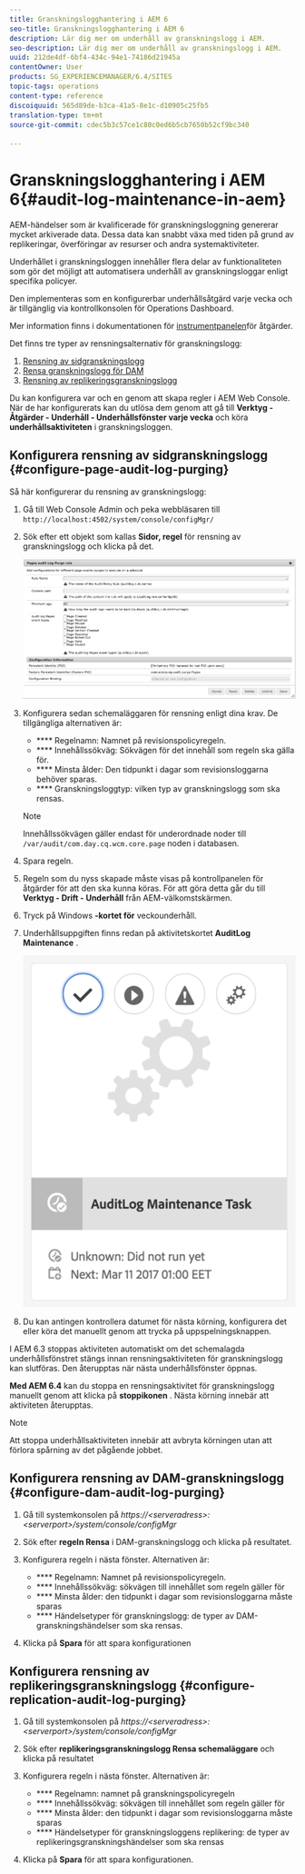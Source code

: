 ```yaml
---
title: Granskningslogghantering i AEM 6
seo-title: Granskningslogghantering i AEM 6
description: Lär dig mer om underhåll av granskningslogg i AEM.
seo-description: Lär dig mer om underhåll av granskningslogg i AEM.
uuid: 212de4df-6bf4-434c-94e1-74186d21945a
contentOwner: User
products: SG_EXPERIENCEMANAGER/6.4/SITES
topic-tags: operations
content-type: reference
discoiquuid: 565d89de-b3ca-41a5-8e1c-d10905c25fb5
translation-type: tm+mt
source-git-commit: cdec5b3c57ce1c80c0ed6b5cb7650b52cf9bc340

---
```



# Granskningslogghantering i AEM 6{#audit-log-maintenance-in-aem}

AEM-händelser som är kvalificerade för granskningsloggning genererar mycket arkiverade data. Dessa data kan snabbt växa med tiden på grund av replikeringar, överföringar av resurser och andra systemaktiviteter.

Underhållet i granskningsloggen innehåller flera delar av funktionaliteten som gör det möjligt att automatisera underhåll av granskningsloggar enligt specifika policyer.

Den implementeras som en konfigurerbar underhållsåtgärd varje vecka och är tillgänglig via kontrollkonsolen för Operations Dashboard.

Mer information finns i dokumentationen för [instrumentpanelen](/help/sites-administering/operations-dashboard.md)för åtgärder.

Det finns tre typer av rensningsalternativ för granskningslogg:

1. [Rensning av sidgranskningslogg](/help/sites-administering/operations-audit-log.md#configure-page-audit-log-purging)
1. [Rensa granskningslogg för DAM](/help/sites-administering/operations-audit-log.md#configure-dam-audit-log-purging)
1. [Rensning av replikeringsgranskningslogg](/help/sites-administering/operations-audit-log.md#configure-replication-audit-log-purging)

Du kan konfigurera var och en genom att skapa regler i AEM Web Console. När de har konfigurerats kan du utlösa dem genom att gå till **Verktyg - Åtgärder - Underhåll - Underhållsfönster varje vecka** och köra **underhållsaktiviteten** i granskningsloggen.

## Konfigurera rensning av sidgranskningslogg {#configure-page-audit-log-purging}

Så här konfigurerar du rensning av granskningslogg:

1. Gå till Web Console Admin och peka webbläsaren till `http://localhost:4502/system/console/configMgr/`

1. Sök efter ett objekt som kallas **Sidor, regel** för rensning av granskningslogg och klicka på det.

   ![chlimage_1-365](assets/chlimage_1-365.png)

1. Konfigurera sedan schemaläggaren för rensning enligt dina krav. De tillgängliga alternativen är:

   * **** Regelnamn: Namnet på revisionspolicyregeln.
   * **** Innehållssökväg: Sökvägen för det innehåll som regeln ska gälla för.
   * **** Minsta ålder: Den tidpunkt i dagar som revisionsloggarna behöver sparas.
   * **** Granskningsloggtyp: vilken typ av granskningslogg som ska rensas.
   >[!NOTE]
   >
   >Innehållssökvägen gäller endast för underordnade noder till `/var/audit/com.day.cq.wcm.core.page` noden i databasen.

1. Spara regeln.
1. Regeln som du nyss skapade måste visas på kontrollpanelen för åtgärder för att den ska kunna köras. För att göra detta går du till **Verktyg - Drift - Underhåll** från AEM-välkomstskärmen.

1. Tryck på Windows **-kortet för** veckounderhåll.

1. Underhållsuppgiften finns redan på aktivitetskortet **AuditLog Maintenance** .

   ![chlimage_1-366](assets/chlimage_1-366.png)

1. Du kan antingen kontrollera datumet för nästa körning, konfigurera det eller köra det manuellt genom att trycka på uppspelningsknappen.

I AEM 6.3 stoppas aktiviteten automatiskt om det schemalagda underhållsfönstret stängs innan rensningsaktiviteten för granskningslogg kan slutföras. Den återupptas när nästa underhållsfönster öppnas.

**Med AEM 6.4** kan du stoppa en rensningsaktivitet för granskningslogg manuellt genom att klicka på **stoppikonen** . Nästa körning innebär att aktiviteten återupptas.

>[!NOTE]
>
>Att stoppa underhållsaktiviteten innebär att avbryta körningen utan att förlora spårning av det pågående jobbet.

## Konfigurera rensning av DAM-granskningslogg {#configure-dam-audit-log-purging}

1. Gå till systemkonsolen på *https://&lt;serveradress>:&lt;serverport>/system/console/configMgr*
1. Sök efter **regeln Rensa** i DAM-granskningslogg och klicka på resultatet.
1. Konfigurera regeln i nästa fönster. Alternativen är:

   * **** Regelnamn: Namnet på revisionspolicyregeln.
   * **** Innehållssökväg: sökvägen till innehållet som regeln gäller för
   * **** Minsta ålder: den tidpunkt i dagar som revisionsloggarna måste sparas
   * **** Händelsetyper för granskningslogg: de typer av DAM-granskningshändelser som ska rensas.

1. Klicka på **Spara** för att spara konfigurationen

## Konfigurera rensning av replikeringsgranskningslogg {#configure-replication-audit-log-purging}

1. Gå till systemkonsolen på *https://&lt;serveradress>:&lt;serverport>/system/console/configMgr*
1. Sök efter **replikeringsgranskningslogg Rensa schemaläggare** och klicka på resultatet
1. Konfigurera regeln i nästa fönster. Alternativen är:

   * **** Regelnamn: namnet på granskningspolicyregeln
   * **** Innehållssökväg: sökvägen till innehållet som regeln gäller för
   * **** Minsta ålder: den tidpunkt i dagar som revisionsloggarna måste sparas
   * **** Händelsetyper för granskningsloggens replikering: de typer av replikeringsgranskningshändelser som ska rensas

1. Klicka på **Spara** för att spara konfigurationen.

